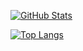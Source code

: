 [![GitHub Stats](https://github-readme-stats.vercel.app/api?username=xjchong&hide=stars,contribs&count_private=true&theme=monokai&show_icons=true&hide_border=true)](https://github.com/xjchong)

[![Top Langs](https://github-readme-stats.vercel.app/api/top-langs/?username=xjchong&layout=compact&theme=monokai&hide_border=true)](https://github.com/xjchong)

